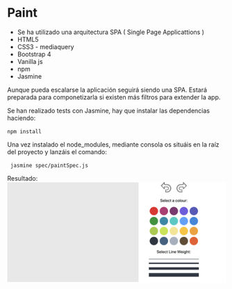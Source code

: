 # Paint

- Se ha utilizado una arquitectura SPA ( Single Page Applicattions )
- HTML5
- CSS3 - mediaquery
- Bootstrap 4
- Vanilla js
- npm 
- Jasmine 

Aunque pueda escalarse la aplicación seguirá siendo una SPA.
Estará preparada para componetizarla si existen más filtros para extender la app.

Se han realizado tests con Jasmine, hay que instalar las dependencias haciendo: 
```
npm install
```
Una vez instalado el node_modules, mediante consola os situáis en la raíz del proyecto y lanzáis el comando:

```
 jasmine spec/paintSpec.js
```
Resultado:
![paint](https://github.com/LITULANDIO/paint/blob/master/assets/img/paint-atrapalo.png)


